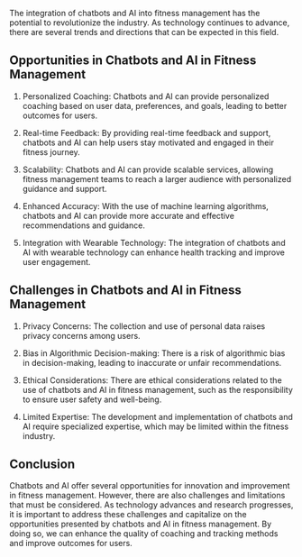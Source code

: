 

The integration of chatbots and AI into fitness management has the potential to revolutionize the industry. As technology continues to advance, there are several trends and directions that can be expected in this field.

Opportunities in Chatbots and AI in Fitness Management
------------------------------------------------------

1. Personalized Coaching: Chatbots and AI can provide personalized coaching based on user data, preferences, and goals, leading to better outcomes for users.

2. Real-time Feedback: By providing real-time feedback and support, chatbots and AI can help users stay motivated and engaged in their fitness journey.

3. Scalability: Chatbots and AI can provide scalable services, allowing fitness management teams to reach a larger audience with personalized guidance and support.

4. Enhanced Accuracy: With the use of machine learning algorithms, chatbots and AI can provide more accurate and effective recommendations and guidance.

5. Integration with Wearable Technology: The integration of chatbots and AI with wearable technology can enhance health tracking and improve user engagement.

Challenges in Chatbots and AI in Fitness Management
---------------------------------------------------

1. Privacy Concerns: The collection and use of personal data raises privacy concerns among users.

2. Bias in Algorithmic Decision-making: There is a risk of algorithmic bias in decision-making, leading to inaccurate or unfair recommendations.

3. Ethical Considerations: There are ethical considerations related to the use of chatbots and AI in fitness management, such as the responsibility to ensure user safety and well-being.

4. Limited Expertise: The development and implementation of chatbots and AI require specialized expertise, which may be limited within the fitness industry.

Conclusion
----------

Chatbots and AI offer several opportunities for innovation and improvement in fitness management. However, there are also challenges and limitations that must be considered. As technology advances and research progresses, it is important to address these challenges and capitalize on the opportunities presented by chatbots and AI in fitness management. By doing so, we can enhance the quality of coaching and tracking methods and improve outcomes for users.
